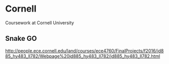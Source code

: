 # Cornell
Coursework at Cornell University
## Snake GO
http://people.ece.cornell.edu/land/courses/ece4760/FinalProjects/f2016/jd885_hy483_ll782/Webpage%20jd885_hy483_ll782/jd885_hy483_ll782.html
